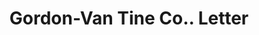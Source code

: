 ---
doi: 10.7916/D8GJ0VZS
date_other: '1918'
date_other_textual: '1918'
form: correspondence
genre:
- Letters (correspondence)
name:
- Gordon-Van Tine Co.
object_in_context_url: https://biggert.cul.columbia.edu/items/view/ave_biggert_00132
subject_hierarchical_geographic:
- Davenport, Iowa, United States
subject_name:
- Gordon-Van Tine Co.
title: Gordon-Van Tine Co.. Letter
sort_title: Gordon-Van Tine Co.. Letter
call_number: ave_biggert_00132
coordinates:
- 41.543055555555554,-90.59083333333332
pid: ave_biggert_00132
identifiers: ave_biggert_00132
thumbnail: https://derivativo-1.library.columbia.edu/iiif/2/ldpd:342785/full/!256,256/0/native.jpg
permalink: /biggert/ave_biggert_00132/
layout: iiif-image-page
---